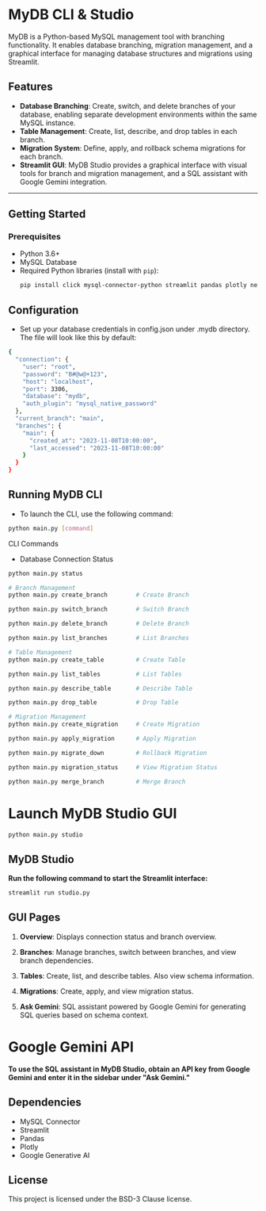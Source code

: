 # MyDB CLI & Studio

MyDB is a Python-based MySQL management tool with branching functionality. It enables database branching, migration management, and a graphical interface for managing database structures and migrations using Streamlit.

## Features

- **Database Branching**: Create, switch, and delete branches of your database, enabling separate development environments within the same MySQL instance.
- **Table Management**: Create, list, describe, and drop tables in each branch.
- **Migration System**: Define, apply, and rollback schema migrations for each branch.
- **Streamlit GUI**: MyDB Studio provides a graphical interface with visual tools for branch and migration management, and a SQL assistant with Google Gemini integration.

---

## Getting Started

### Prerequisites

- Python 3.6+
- MySQL Database
- Required Python libraries (install with `pip`):
  ```bash
  pip install click mysql-connector-python streamlit pandas plotly networkx google-generative-ai
  ```

## Configuration

- Set up your database credentials in config.json under .mydb directory. The file will look like this by default:

```bash
{
  "connection": {
    "user": "root",
    "password": "B#@w@+123",
    "host": "localhost",
    "port": 3306,
    "database": "mydb",
    "auth_plugin": "mysql_native_password"
  },
  "current_branch": "main",
  "branches": {
    "main": {
      "created_at": "2023-11-08T10:00:00",
      "last_accessed": "2023-11-08T10:00:00"
    }
  }
}

```

## Running MyDB CLI

- To launch the CLI, use the following command:

```bash
python main.py [command]

```

CLI Commands

- Database Connection Status

```bash
python main.py status

```

```bash
# Branch Management
python main.py create_branch        # Create Branch
```
```bash
python main.py switch_branch        # Switch Branch
```
```bash
python main.py delete_branch        # Delete Branch
```
``` bash
python main.py list_branches        # List Branches
```
```bash
# Table Management
python main.py create_table         # Create Table
```
```bash
python main.py list_tables          # List Tables
```
```bash
python main.py describe_table       # Describe Table
```
``` bash
python main.py drop_table           # Drop Table
```

```bash
# Migration Management
python main.py create_migration     # Create Migration
```
```bash
python main.py apply_migration      # Apply Migration
```
```bash
python main.py migrate_down         # Rollback Migration
```
```bash
python main.py migration_status     # View Migration Status
```
```bash
python main.py merge_branch         # Merge Branch
```
# Launch MyDB Studio GUI

```bash
python main.py studio

```

## MyDB Studio

**Run the following command to start the Streamlit interface:**

```bash
streamlit run studio.py

```

## GUI Pages

1. **Overview**: Displays connection status and branch overview.

2. **Branches**: Manage branches, switch between branches, and view branch dependencies.

3. **Tables**: Create, list, and describe tables. Also view schema information.

4. **Migrations**: Create, apply, and view migration status.

5. **Ask Gemini**: SQL assistant powered by Google Gemini for generating SQL queries based on schema context.

# Google Gemini API

**To use the SQL assistant in MyDB Studio, obtain an API key from Google Gemini and enter it in the sidebar under "Ask Gemini."**

## Dependencies

- MySQL Connector
- Streamlit
- Pandas
- Plotly
- Google Generative AI

## License

This project is licensed under the BSD-3 Clause license.
